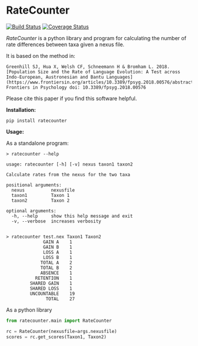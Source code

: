 # RateCounter

[![Build Status](https://travis-ci.org/SimonGreenhill/RateCounter.svg?branch=master)](https://travis-ci.org/SimonGreenhill/RateCounter)
[![Coverage Status](https://coveralls.io/repos/github/SimonGreenhill/RateCounter/badge.svg?branch=master)](https://coveralls.io/github/SimonGreenhill/RateCounter?branch=master)

*RateCounter* is a python library and program for calculating the number of rate differences between taxa given a nexus file. 

It is based on the method in:

```
Greenhill SJ, Hua X, Welsh CF, Schneemann H & Bromham L. 2018. [Population Size and the Rate of Language Evolution: A Test across Indo-European, Austronesian and Bantu Languages](https://www.frontiersin.org/articles/10.3389/fpsyg.2018.00576/abstract). Frontiers in Psychology doi: 10.3389/fpsyg.2018.00576
```

Please cite this paper if you find this software helpful.

**Installation:**

```shell
pip install ratecounter
```

**Usage:**

As a standalone program:

```shell
> ratecounter --help

usage: ratecounter [-h] [-v] nexus taxon1 taxon2

Calculate rates from the nexus for the two taxa

positional arguments:
  nexus          nexusfile
  taxon1         Taxon 1
  taxon2         Taxon 2

optional arguments:
  -h, --help     show this help message and exit
  -v, --verbose  increases verbosity


> ratecounter test.nex Taxon1 Taxon2
              GAIN A	1
              GAIN B	1
              LOSS A	1
              LOSS B	1
             TOTAL A	2
             TOTAL B	2
             ABSENCE	1
           RETENTION	1
         SHARED GAIN	1
         SHARED LOSS	1
         UNCOUNTABLE	19
               TOTAL	27
```

As a python library

```python
from ratecounter.main import RateCounter

rc = RateCounter(nexusfile=args.nexusfile)
scores = rc.get_scores(Taxon1, Taxon2)
```
